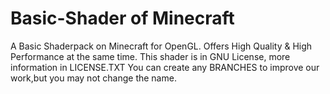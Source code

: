 # Basic-Shader of Minecraft
A Basic Shaderpack on Minecraft for OpenGL.
Offers High Quality & High Performance at the same time.
This shader is in GNU License, more information in LICENSE.TXT
You can create any BRANCHES to improve our work,but you may not change the name.
